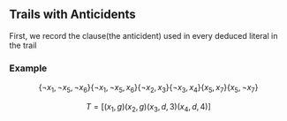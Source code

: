 

## Trails with Anticidents

First, we record the clause(the anticident) used in every deduced literal in the trail

### Example

$$\lbrace \neg x_1, \neg x_5, \neg x_6\rbrace \lbrace \neg x_1, \neg x_5, x_6\rbrace\lbrace \neg x_2, x_3\rbrace\lbrace \neg x_3, x_4\rbrace\lbrace x_5, x_7\rbrace\lbrace x_5, \neg x_7\rbrace$$

$$T = [(x_1, g)(x_2, g)(x_3, d, 3)(x_4, d, 4)]$$

